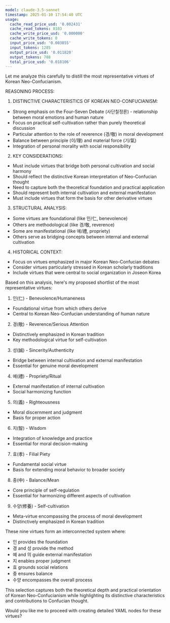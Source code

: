 ```yaml
---
model: claude-3.5-sonnet
timestamp: 2025-01-10 17:54:40 UTC
usage:
  cache_read_price_usd: '0.002431'
  cache_read_tokens: 8103
  cache_write_price_usd: '0.000000'
  cache_write_tokens: 0
  input_price_usd: '0.003855'
  input_tokens: 1285
  output_price_usd: '0.011820'
  output_tokens: 788
  total_price_usd: '0.018106'
---
```


Let me analyze this carefully to distill the most representative virtues of Korean Neo-Confucianism.

REASONING PROCESS:

1. DISTINCTIVE CHARACTERISTICS OF KOREAN NEO-CONFUCIANISM:
- Strong emphasis on the Four-Seven Debate (사단칠정론) - relationship between moral emotions and human nature
- Focus on practical self-cultivation rather than purely theoretical discussion
- Particular attention to the role of reverence (경/敬) in moral development
- Balance between principle (이/理) and material force (기/氣)
- Integration of personal morality with social responsibility

2. KEY CONSIDERATIONS:
- Must include virtues that bridge both personal cultivation and social harmony
- Should reflect the distinctive Korean interpretation of Neo-Confucian thought
- Need to capture both the theoretical foundation and practical application
- Should represent both internal cultivation and external manifestation
- Must include virtues that form the basis for other derivative virtues

3. STRUCTURAL ANALYSIS:
- Some virtues are foundational (like 인/仁, benevolence)
- Others are methodological (like 경/敬, reverence)
- Some are manifestational (like 예/禮, propriety)
- Others serve as bridging concepts between internal and external cultivation

4. HISTORICAL CONTEXT:
- Focus on virtues emphasized in major Korean Neo-Confucian debates
- Consider virtues particularly stressed in Korean scholarly traditions
- Include virtues that were central to social organization in Joseon Korea

Based on this analysis, here's my proposed shortlist of the most representative virtues:

1. 인(仁) - Benevolence/Humaneness
- Foundational virtue from which others derive
- Central to Korean Neo-Confucian understanding of human nature

2. 경(敬) - Reverence/Serious Attention
- Distinctively emphasized in Korean tradition
- Key methodological virtue for self-cultivation

3. 성(誠) - Sincerity/Authenticity
- Bridge between internal cultivation and external manifestation
- Essential for genuine moral development

4. 예(禮) - Propriety/Ritual
- External manifestation of internal cultivation
- Social harmonizing function

5. 의(義) - Righteousness
- Moral discernment and judgment
- Basis for proper action

6. 지(智) - Wisdom
- Integration of knowledge and practice
- Essential for moral decision-making

7. 효(孝) - Filial Piety
- Fundamental social virtue
- Basis for extending moral behavior to broader society

8. 중(中) - Balance/Mean
- Core principle of self-regulation
- Essential for harmonizing different aspects of cultivation

9. 수양(修養) - Self-cultivation
- Meta-virtue encompassing the process of moral development
- Distinctively emphasized in Korean tradition

These nine virtues form an interconnected system where:
- 인 provides the foundation
- 경 and 성 provide the method
- 예 and 의 guide external manifestation
- 지 enables proper judgment
- 효 grounds social relations
- 중 ensures balance
- 수양 encompasses the overall process

This selection captures both the theoretical depth and practical orientation of Korean Neo-Confucianism while highlighting its distinctive characteristics and contributions to Confucian thought.

Would you like me to proceed with creating detailed YAML nodes for these virtues?